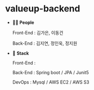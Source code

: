 # valueup-backend

- **🧑‍🔧** **People**
    
    Front-End : 김가은, 이동건
    
    Back-End : 김지연, 정인욱, 정지원
    
- **👀** **Stack**
    
    Front-End : 
    
    Back-End : Spring boot / JPA / Junit5
    
    DevOps : Mysql / AWS EC2 / AWS S3
